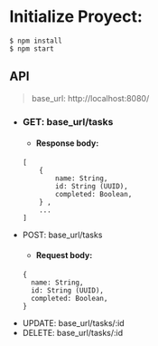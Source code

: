 # Initialize Proyect:

```
$ npm install
$ npm start
```

## API

> base_url: http://localhost:8080/

- ### GET: base_url/tasks
  - #### Response body:
  ```
  [
      {
          name: String,
          id: String (UUID),
          completed: Boolean,
      } ,
      ...
  ]
  ```
- POST: base_url/tasks
  - #### Request body:
  ```
  {
    name: String,
    id: String (UUID),
    completed: Boolean,
  }
  ```
- UPDATE: base_url/tasks/:id
- DELETE: base_url/tasks/:id
